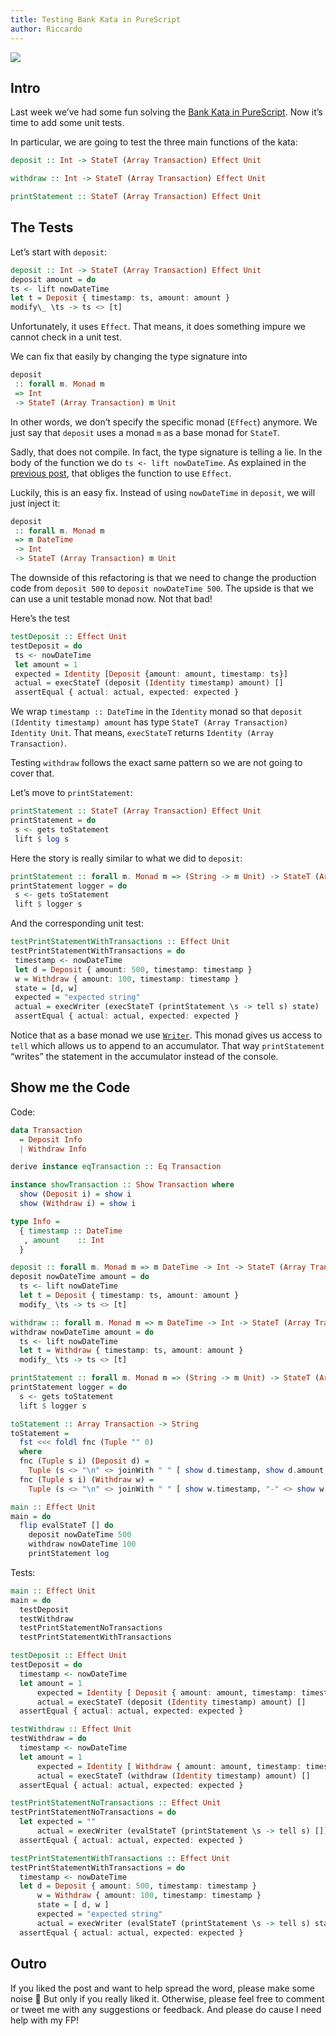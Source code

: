 ```yaml
---
title: Testing Bank Kata in PureScript
author: Riccardo
---
```


<img class="cover" src="https://cdn-images-1.medium.com/max/1024/1*CQ1bneAfNmhYuocE6f8gxg.jpeg"></img>

## Intro

Last week we’ve had some fun solving the [Bank Kata in PureScript](./2019-03-13-bank-kata-in-purescript.html). Now it’s time to add some unit tests.

In particular, we are going to test the three main functions of the kata:

```haskell
deposit :: Int -> StateT (Array Transaction) Effect Unit

withdraw :: Int -> StateT (Array Transaction) Effect Unit

printStatement :: StateT (Array Transaction) Effect Unit
```

## The Tests

Let’s start with `deposit`:

```haskell
deposit :: Int -> StateT (Array Transaction) Effect Unit
deposit amount = do
ts <- lift nowDateTime
let t = Deposit { timestamp: ts, amount: amount }
modify\_ \ts -> ts <> [t]
```

Unfortunately, it uses `Effect`. That means, it does something impure we cannot check in a unit test.

We can fix that easily by changing the type signature into

```haskell
deposit
 :: forall m. Monad m
 => Int
 -> StateT (Array Transaction) m Unit
```

In other words, we don’t specify the specific monad (`Effect`) anymore. We just say that `deposit` uses a monad `m` as a base monad for `StateT`.

Sadly, that does not compile. In fact, the type signature is telling a lie. In the body of the function we do `ts <- lift nowDateTime`. As explained in the [previous post](./2019-03-13-bank-kata-in-purescript.html), that obliges the function to use `Effect`.

Luckily, this is an easy fix. Instead of using `nowDateTime` in `deposit`, we will just inject it:

```haskell
deposit
 :: forall m. Monad m
 => m DateTime
 -> Int
 -> StateT (Array Transaction) m Unit
```

The downside of this refactoring is that we need to change the production code from `deposit 500` to `deposit nowDateTime 500`. The upside is that we can use a unit testable monad now. Not that bad!

Here’s the test

```haskell
testDeposit :: Effect Unit
testDeposit = do
 ts <- nowDateTime
 let amount = 1
 expected = Identity [Deposit {amount: amount, timestamp: ts}]
 actual = execStateT (deposit (Identity timestamp) amount) []
 assertEqual { actual: actual, expected: expected }
```

We wrap `timestamp :: DateTime` in the `Identity` monad so that `deposit (Identity timestamp) amount` has type `StateT (Array Transaction) Identity Unit`. That means, `execStateT` returns `Identity (Array Transaction)`.

Testing `withdraw` follows the exact same pattern so we are not going to cover that.

Let’s move to `printStatement`:

```haskell
printStatement :: StateT (Array Transaction) Effect Unit
printStatement = do
 s <- gets toStatement
 lift $ log s
```

Here the story is really similar to what we did to `deposit`:

```haskell
printStatement :: forall m. Monad m => (String -> m Unit) -> StateT (Array Transaction) m Unit
printStatement logger = do
 s <- gets toStatement
 lift $ logger s
```

And the corresponding unit test:

```haskell
testPrintStatementWithTransactions :: Effect Unit
testPrintStatementWithTransactions = do
 timestamp <- nowDateTime
 let d = Deposit { amount: 500, timestamp: timestamp }
 w = Withdraw { amount: 100, timestamp: timestamp }
 state = [d, w]
 expected = "expected string"
 actual = execWriter (execStateT (printStatement \s -> tell s) state)
 assertEqual { actual: actual, expected: expected }
```

Notice that as a base monad we use [`Writer`](https://pursuit.purescript.org/packages/purescript-transformers/4.2.0/docs/Control.Monad.Writer). This monad gives us access to `tell` which allows us to append to an accumulator. That way `printStatement` “writes” the statement in the accumulator instead of the console.

## Show me the Code

Code:

```haskell
data Transaction
  = Deposit Info
  | Withdraw Info

derive instance eqTransaction :: Eq Transaction

instance showTransaction :: Show Transaction where
  show (Deposit i) = show i
  show (Withdraw i) = show i

type Info =
  { timestamp :: DateTime
   , amount    :: Int
  }

deposit :: forall m. Monad m => m DateTime -> Int -> StateT (Array Transaction) m Unit
deposit nowDateTime amount = do
  ts <- lift nowDateTime
  let t = Deposit { timestamp: ts, amount: amount }
  modify_ \ts -> ts <> [t]

withdraw :: forall m. Monad m => m DateTime -> Int -> StateT (Array Transaction) m Unit
withdraw nowDateTime amount = do
  ts <- lift nowDateTime
  let t = Withdraw { timestamp: ts, amount: amount }
  modify_ \ts -> ts <> [t]

printStatement :: forall m. Monad m => (String -> m Unit) -> StateT (Array Transaction) m Unit
printStatement logger = do
  s <- gets toStatement
  lift $ logger s

toStatement :: Array Transaction -> String
toStatement =
  fst <<< foldl fnc (Tuple "" 0)
  where
  fnc (Tuple s i) (Deposit d) =
    Tuple (s <> "\n" <> joinWith " " [ show d.timestamp, show d.amount, show $ i + d.amount]) (i + d.amount)
  fnc (Tuple s i) (Withdraw w) =
    Tuple (s <> "\n" <> joinWith " " [ show w.timestamp, "-" <> show w.amount, show $ i - w.amount]) (i - w.amount)

main :: Effect Unit
main = do
  flip evalStateT [] do
    deposit nowDateTime 500
    withdraw nowDateTime 100
    printStatement log
```

Tests:

```haskell
main :: Effect Unit
main = do
  testDeposit
  testWithdraw
  testPrintStatementNoTransactions
  testPrintStatementWithTransactions

testDeposit :: Effect Unit
testDeposit = do
  timestamp <- nowDateTime
  let amount = 1
      expected = Identity [ Deposit { amount: amount, timestamp: timestamp } ]
      actual = execStateT (deposit (Identity timestamp) amount) [] 
  assertEqual { actual: actual, expected: expected }

testWithdraw :: Effect Unit
testWithdraw = do
  timestamp <- nowDateTime
  let amount = 1
      expected = Identity [ Withdraw { amount: amount, timestamp: timestamp } ]
      actual = execStateT (withdraw (Identity timestamp) amount) [] 
  assertEqual { actual: actual, expected: expected }

testPrintStatementNoTransactions :: Effect Unit
testPrintStatementNoTransactions = do
  let expected = ""
      actual = execWriter (evalStateT (printStatement \s -> tell s) [])
  assertEqual { actual: actual, expected: expected }

testPrintStatementWithTransactions :: Effect Unit
testPrintStatementWithTransactions = do
  timestamp <- nowDateTime
  let d = Deposit { amount: 500, timestamp: timestamp }
      w = Withdraw { amount: 100, timestamp: timestamp }
      state = [ d, w ]
      expected = "expected string"
      actual = execWriter (evalStateT (printStatement \s -> tell s) state)
  assertEqual { actual: actual, expected: expected }
```

## Outro

If you liked the post and want to help spread the word, please make some noise 🤘 But only if you really liked it. Otherwise, please feel free to comment or tweet me with any suggestions or feedback. And please do cause I need help with my FP!
